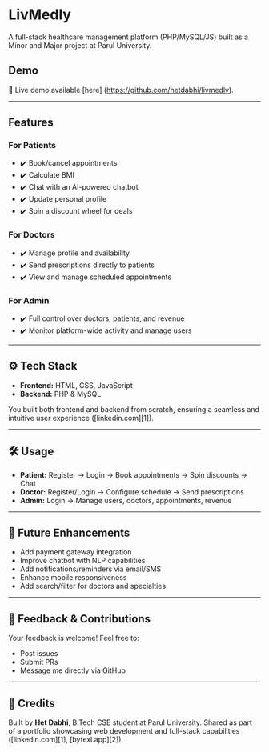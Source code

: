 # LivMedly

A full-stack healthcare management platform (PHP/MySQL/JS) built as a Minor and Major project at Parul University.

## Demo

🔗 Live demo available \[here] (https://github.com/hetdabhi/livmedly).

---

## Features

### For **Patients**

* ✔️ Book/cancel appointments
* ✔️ Calculate BMI
* ✔️ Chat with an AI-powered chatbot
* ✔️ Update personal profile
* ✔️ Spin a discount wheel for deals

### For **Doctors**

* ✔️ Manage profile and availability
* ✔️ Send prescriptions directly to patients
* ✔️ View and manage scheduled appointments

### For **Admin**

* ✔️ Full control over doctors, patients, and revenue
* ✔️ Monitor platform-wide activity and manage users

---

## ⚙️ Tech Stack

* **Frontend:** HTML, CSS, JavaScript
* **Backend:** PHP & MySQL

You built both frontend and backend from scratch, ensuring a seamless and intuitive user experience ([linkedin.com][1]).

---

## 🛠️ Usage

* **Patient:** Register → Login → Book appointments → Spin discounts → Chat
* **Doctor:** Register/Login → Configure schedule → Send prescriptions
* **Admin:** Login → Manage users, doctors, appointments, revenue

---

## 🎯 Future Enhancements

* Add payment gateway integration
* Improve chatbot with NLP capabilities
* Add notifications/reminders via email/SMS
* Enhance mobile responsiveness
* Add search/filter for doctors and specialties

---

## 📝 Feedback & Contributions

Your feedback is welcome! Feel free to:

* Post issues
* Submit PRs
* Message me directly via GitHub

---

## 📌 Credits

Built by **Het Dabhi**, B.Tech CSE student at Parul University. Shared as part of a portfolio showcasing web development and full-stack capabilities ([linkedin.com][1], [bytexl.app][2]).
